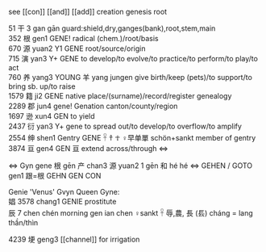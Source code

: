 see [[con]] [[and]] [[add]] creation genesis root  

51	干	3	gan	gān	guard:shield,dry,ganges(bank),root,stem,main  
352	根	gen1	GENE!	radical (chem.)/root/basis  
670	源	yuan2	Y1 GENE	root/source/origin  
715	演	yan3	Y+ GENE	to develop/to evolve/to practice/to perform/to play/to act  
760	养	yang3	YOUNG 羊 yang jungen	give birth/keep (pets)/to support/to bring sb. up/to raise  
1579	籍	ji2	GENE	native place/(surname)/record/register	genealogy  
2289	郡	jun4	gene! Genation	canton/county/region  
1697	逊	xun4	GEN	to yield  
2437	衍	yan3	Y+  gene	to spread out/to develop/to overflow/to amplify  
2554	绅	shen1	Gentry GENE 𓋹 𐀼 ☥  ♀早单單 schön+sankt 	member of gentry  
3874	亘	gen4	GEN 亘	extend across/through ⇔  


⇔ Gyn gene 根 gēn 产 chan3 源 yuan2 1 gēn 和 hé hé ⇔ GEHEN / GOTO gen1 跟=根 GEHN GEN CON  

Genie 'Venus' Gvyn Queen Gyne:  
娼	3578	chang1	GENIE	prostitute  
辰	7	chen	chén	morning		gen ian chen ♀sankt	𓋹	辱,農, 長 (镸) cháng = lang	thần/thìn  

4239	埂	geng3		[[channel]] for irrigation  